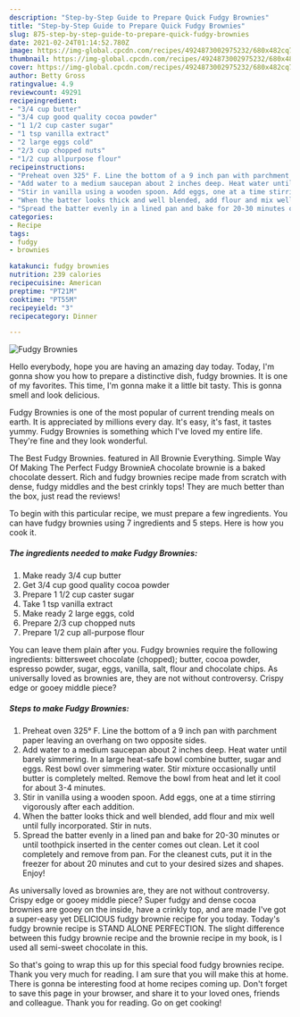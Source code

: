 ```yaml
---
description: "Step-by-Step Guide to Prepare Quick Fudgy Brownies"
title: "Step-by-Step Guide to Prepare Quick Fudgy Brownies"
slug: 875-step-by-step-guide-to-prepare-quick-fudgy-brownies
date: 2021-02-24T01:14:52.780Z
image: https://img-global.cpcdn.com/recipes/4924873002975232/680x482cq70/fudgy-brownies-recipe-main-photo.jpg
thumbnail: https://img-global.cpcdn.com/recipes/4924873002975232/680x482cq70/fudgy-brownies-recipe-main-photo.jpg
cover: https://img-global.cpcdn.com/recipes/4924873002975232/680x482cq70/fudgy-brownies-recipe-main-photo.jpg
author: Betty Gross
ratingvalue: 4.9
reviewcount: 49291
recipeingredient:
- "3/4 cup butter"
- "3/4 cup good quality cocoa powder"
- "1 1/2 cup caster sugar"
- "1 tsp vanilla extract"
- "2 large eggs cold"
- "2/3 cup chopped nuts"
- "1/2 cup allpurpose flour"
recipeinstructions:
- "Preheat oven 325° F. Line the bottom of a 9 inch pan with parchment paper leaving an overhang on two opposite sides."
- "Add water to a medium saucepan about 2 inches deep. Heat water until barely simmering. In a large heat-safe bowl combine butter, sugar and eggs. Rest bowl over simmering water. Stir mixture occasionally until butter is completely melted. Remove the bowl from heat and let it cool for about 3-4 minutes."
- "Stir in vanilla using a wooden spoon. Add eggs, one at a time stirring vigorously after each addition."
- "When the batter looks thick and well blended, add flour and mix well until fully incorporated. Stir in nuts."
- "Spread the batter evenly in a lined pan and bake for 20-30 minutes or until toothpick inserted in the center comes out clean. Let it cool completely and remove from pan. For the cleanest cuts, put it in the freezer for about 20 minutes and cut to your desired sizes and shapes. Enjoy!"
categories:
- Recipe
tags:
- fudgy
- brownies

katakunci: fudgy brownies 
nutrition: 239 calories
recipecuisine: American
preptime: "PT21M"
cooktime: "PT55M"
recipeyield: "3"
recipecategory: Dinner

---
```



![Fudgy Brownies](https://img-global.cpcdn.com/recipes/4924873002975232/680x482cq70/fudgy-brownies-recipe-main-photo.jpg)

Hello everybody, hope you are having an amazing day today. Today, I'm gonna show you how to prepare a distinctive dish, fudgy brownies. It is one of my favorites. This time, I'm gonna make it a little bit tasty. This is gonna smell and look delicious.

Fudgy Brownies is one of the most popular of current trending meals on earth. It is appreciated by millions every day. It's easy, it's fast, it tastes yummy. Fudgy Brownies is something which I've loved my entire life. They're fine and they look wonderful.

The Best Fudgy Brownies. featured in All Brownie Everything. Simple Way Of Making The Perfect Fudgy BrownieA chocolate brownie is a baked chocolate dessert. Rich and fudgy brownies recipe made from scratch with dense, fudgy middles and the best crinkly tops! They are much better than the box, just read the reviews!


To begin with this particular recipe, we must prepare a few ingredients. You can have fudgy brownies using 7 ingredients and 5 steps. Here is how you cook it.

<!--inarticleads1-->

##### The ingredients needed to make Fudgy Brownies:

1. Make ready 3/4 cup butter
1. Get 3/4 cup good quality cocoa powder
1. Prepare 1 1/2 cup caster sugar
1. Take 1 tsp vanilla extract
1. Make ready 2 large eggs, cold
1. Prepare 2/3 cup chopped nuts
1. Prepare 1/2 cup all-purpose flour


You can leave them plain after you. Fudgy brownies require the following ingredients: bittersweet chocolate (chopped); butter, cocoa powder, espresso powder, sugar, eggs, vanilla, salt, flour and chocolate chips. As universally loved as brownies are, they are not without controversy. Crispy edge or gooey middle piece? 

<!--inarticleads2-->

##### Steps to make Fudgy Brownies:

1. Preheat oven 325° F. Line the bottom of a 9 inch pan with parchment paper leaving an overhang on two opposite sides.
1. Add water to a medium saucepan about 2 inches deep. Heat water until barely simmering. In a large heat-safe bowl combine butter, sugar and eggs. Rest bowl over simmering water. Stir mixture occasionally until butter is completely melted. Remove the bowl from heat and let it cool for about 3-4 minutes.
1. Stir in vanilla using a wooden spoon. Add eggs, one at a time stirring vigorously after each addition.
1. When the batter looks thick and well blended, add flour and mix well until fully incorporated. Stir in nuts.
1. Spread the batter evenly in a lined pan and bake for 20-30 minutes or until toothpick inserted in the center comes out clean. Let it cool completely and remove from pan. For the cleanest cuts, put it in the freezer for about 20 minutes and cut to your desired sizes and shapes. Enjoy!


As universally loved as brownies are, they are not without controversy. Crispy edge or gooey middle piece? Super fudgy and dense cocoa brownies are gooey on the inside, have a crinkly top, and are made I&#39;ve got a super-easy yet DELICIOUS fudgy brownie recipe for you today. Today&#39;s fudgy brownie recipe is STAND ALONE PERFECTION. The slight difference between this fudgy brownie recipe and the brownie recipe in my book, is I used all semi-sweet chocolate in this. 

So that's going to wrap this up for this special food fudgy brownies recipe. Thank you very much for reading. I am sure that you will make this at home. There is gonna be interesting food at home recipes coming up. Don't forget to save this page in your browser, and share it to your loved ones, friends and colleague. Thank you for reading. Go on get cooking!
